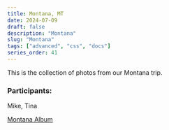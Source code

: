 ```yaml
---
title: Montana, MT
date: 2024-07-09
draft: false
description: "Montana"
slug: "Montana"
tags: ["advanced", "css", "docs"]
series_order: 41
---
```


This is the collection of photos from our Montana trip.


### Participants:
Mike, Tina

[Montana Album](https://photos.app.goo.gl/kvz1CgaWPLWhVTx77)
